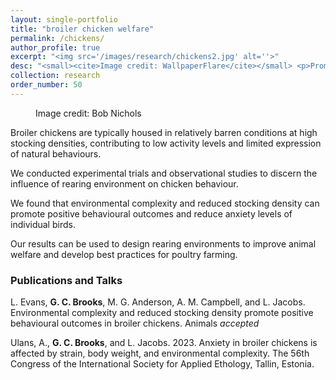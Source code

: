 ```yaml
---
layout: single-portfolio
title: "broiler chicken welfare"
permalink: /chickens/
author_profile: true
excerpt: "<img src='/images/research/chickens2.jpg' alt=''>"
desc: "<small><cite>Image credit: WallpaperFlare</cite></small> <p>Promoting positive behavioural outcomes and improving welfare on poultry farms</p>"
collection: research
order_number: 50
---
```


<figure class="align-right">
  <img src="{{ site.url }}{{ site.baseurl }}/images/research/chickens3.jpg" alt="">
  <figcaption>Image credit: Bob Nichols</figcaption>
</figure> 

Broiler chickens are typically housed in relatively barren conditions at high stocking densities, contributing to low activity levels and limited expression of natural behaviours.

We conducted experimental trials and observational studies to discern the influence of rearing environment on chicken behaviour.

We found that environmental complexity and reduced stocking density can promote positive behavioural outcomes and reduce anxiety levels of individual birds. 

Our results can be used to design rearing environments to improve animal welfare and develop best practices for poultry farming.

### Publications and Talks
L. Evans, **G. C. Brooks**, M. G. Anderson, A. M. Campbell, and L. Jacobs. Environmental complexity and reduced stocking density promote positive behavioural outcomes in broiler chickens. Animals _accepted_

Ulans, A., **G. C. Brooks**, and L. Jacobs. 2023. Anxiety in broiler chickens is affected by strain, body weight, and environmental complexity. The 56th Congress of the International Society for Applied Ethology, Tallin, Estonia.
